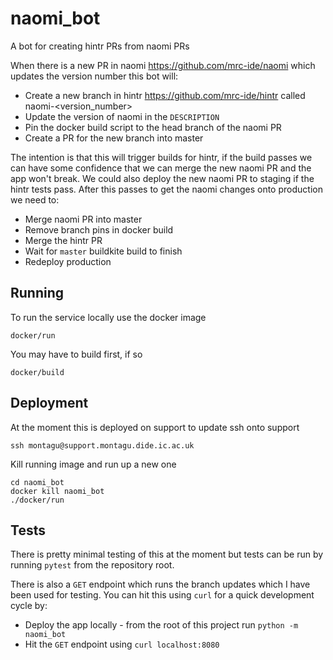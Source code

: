# naomi_bot

A bot for creating hintr PRs from naomi PRs

When there is a new PR in naomi https://github.com/mrc-ide/naomi which updates the version number this bot will:
  * Create a new branch in hintr https://github.com/mrc-ide/hintr called naomi-<version_number>
  * Update the version of naomi in the `DESCRIPTION`
  * Pin the docker build script to the head branch of the naomi PR
  * Create a PR for the new branch into master

The intention is that this will trigger builds for hintr, if the build passes we can have some confidence that we can merge the new naomi PR and the app won't break. We could also deploy the new naomi PR to staging if the hintr tests pass. After this passes to get the naomi changes onto production we need to:
  * Merge naomi PR into master
  * Remove branch pins in docker build
  * Merge the hintr PR
  * Wait for `master` buildkite build to finish
  * Redeploy production

## Running

To run the service locally use the docker image

`docker/run`

You may have to build first, if so

`docker/build`

## Deployment

At the moment this is deployed on support to update ssh onto support

`ssh montagu@support.montagu.dide.ic.ac.uk`

Kill running image and run up a new one

```
cd naomi_bot
docker kill naomi_bot
./docker/run
```

## Tests

There is pretty minimal testing of this at the moment but tests can be run by running `pytest` from the repository root.

There is also a `GET` endpoint which runs the branch updates which I have been used for testing. You can hit this using `curl` for a quick development cycle by:
  * Deploy the app locally - from the root of this project run `python -m naomi_bot`
  * Hit the `GET` endpoint using `curl localhost:8080`